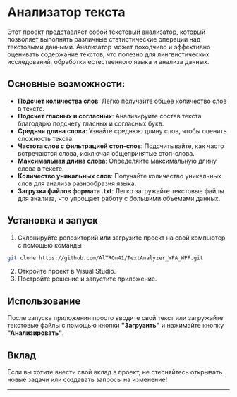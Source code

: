 # Анализатор текста

Этот проект представляет собой текстовый анализатор, который позволяет выполнять различные статистические операции над текстовыми данными. Анализатор может доходчиво и эффективно оценивать содержание текстов, что полезно для лингвистических исследований, обработки естественного языка и анализа данных.

## Основные возможности:

- **Подсчет количества слов**: Легко получайте общее количество слов в тексте.
- **Подсчет гласных и согласных**: Анализируйте состав текста благодарю подсчету гласных и согласных букв.
- **Средняя длина слова**: Узнайте среднюю длину слов, чтобы оценить сложность текста.
- **Частота слов с фильтрацией стоп-слов**: Подсчитывайте, как часто встречаются слова, исключая общепринятые стоп-слова.
- **Максимальная длина слова**: Определяйте максимальную длину слова в тексте.
- **Количество уникальных слов**: Получайте количество уникальных слов для анализа разнообразия языка.
- **Загрузка файлов формата .txt**: Легко загружайте текстовые файлы для анализа, что упрощает работу с большими объемами данных.

## Установка и запуск
1. Склонируйте репозиторий или загрузите проект на свой компьютер с помощью команды
```bash
git clone https://github.com/AlTROn41/TextAnalyzer_WFA_WPF.git
```
2. Откройте проект в Visual Studio.
3. Постройте решение и запустите приложение.

## Использование

После запуска приложения просто вводите свой текст или загружайте текстовые файлы с помощью кнопки **"Загрузить"** и нажимайте кнопку **"Анализировать"**.

## Вклад

Если вы хотите внести свой вклад в проект, не стесняйтесь открывать новые задачи или создавать запросы на изменение!

---
